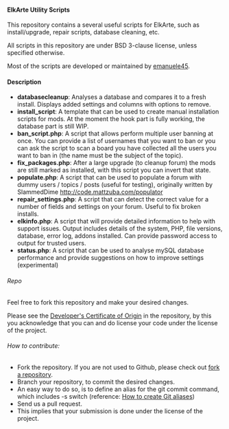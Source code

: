#### ElkArte Utility Scripts

This repository contains a several useful scripts for ElkArte, such as install/upgrade, repair scripts, database cleaning, etc.

All scripts in this repository are under BSD 3-clause license, unless specified otherwise.

Most of the scripts are developed or maintained by [emanuele45](https://github.com/emanuele45).

#### Description

* **databasecleanup**: Analyses a database and compares it to a fresh install.  Displays added settings and columns with options to remove.
* **install_script**: A template that can be used to create manual installation scripts for mods. At the moment the hook part is fully working, the database part is still WIP.
* **ban_script.php**: A script that allows perform multiple user banning at once. You can provide a list of usernames that you want to ban or you can ask the script to scan a board you have collected all the users you want to ban in (the name must be the subject of the topic).
* **fix_packages.php**: After a large upgrade (to cleanup forum) the mods are still marked as installed, with this script you can invert that state.
* **populate.php**: A script that can be used to populate a forum with dummy users / topics / posts (useful for testing), originally written by SlammedDime http://code.mattzuba.com/populator
* **repair_settings.php**: A script that can detect the correct value for a number of fields and settings on your forum.  Useful to fix broken installs.
* **elkinfo.php**: A script that will provide detailed information to help with support issues. Output includes details of the system, PHP, file versions, database, error log, addons installed.  Can provide password access to output for trusted users.
* **status.php**: A script that can be used to analyse mySQL database performance and provide suggestions on how to improve settings (experimental)

###### Repo

Feel free to fork this repository and make your desired changes.

Please see the [Developer's Certificate of Origin](https://github.com/elkarte/tools/blob/master/DCO.txt) in the repository, by this 
you acknowledge that you can and do license your code under the license of the project.

###### How to contribute:
* Fork the repository. If you are not used to Github, please check out [fork a repository](http://help.github.com/fork-a-repo).
* Branch your repository, to commit the desired changes.
 * An easy way to do so, is to define an alias for the git commit command, which includes -s switch (reference: [How to create Git aliases](http://githacks.com/post/1168909216/how-to-create-git-aliases))
* Send us a pull request.
 * This implies that your submission is done under the license of the project.
